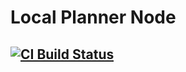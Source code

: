 # Local Planner Node
[![CI Build Status](https://github.com/frcteam195/local_planner_node/actions/workflows/main.yml/badge.svg)](https://github.com/frcteam195/local_planner_node/actions/workflows/main.yml)
---
